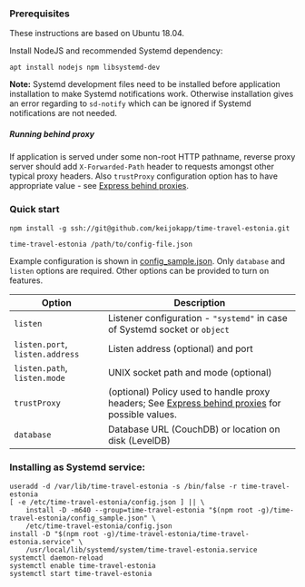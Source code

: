 ### Prerequisites

These instructions are based on Ubuntu 18.04.

Install NodeJS and recommended Systemd dependency:
```
apt install nodejs npm libsystemd-dev
```

**Note:** Systemd development files need to be installed before application installation to make Systemd notifications work. Otherwise installation gives an error regarding to `sd-notify` which can be ignored if Systemd notifications are not needed.

##### Running behind proxy

If application is served under some non-root HTTP pathname, reverse proxy server should add `X-Forwarded-Path` header to requests amongst other typical proxy headers. Also `trustProxy` configuration option has to have appropriate value - see [Express behind proxies](https://expressjs.com/en/guide/behind-proxies.html).

### Quick start

```
npm install -g ssh://git@github.com/keijokapp/time-travel-estonia.git

time-travel-estonia /path/to/config-file.json
```

Example configuration is shown in [config_sample.json](config_sample.json). Only `database` and `listen` options are required. Other options can be provided to turn on features.

 | Option | Description |
 |--------|-------------|
 | `listen` | Listener configuration - `"systemd"` in case of Systemd socket or `object` |
 | `listen.port`, `listen.address` | Listen address (optional) and port |
 | `listen.path`, `listen.mode` | UNIX socket path and mode (optional) |
 | `trustProxy` | (optional) Policy used to handle proxy headers; See [Express behind proxies](https://expressjs.com/en/guide/behind-proxies.html) for possible values. |
 | `database` | Database URL (CouchDB) or location on disk (LevelDB) |

### Installing as Systemd service:
```
useradd -d /var/lib/time-travel-estonia -s /bin/false -r time-travel-estonia
[ -e /etc/time-travel-estonia/config.json ] || \
    install -D -m640 --group=time-travel-estonia "$(npm root -g)/time-travel-estonia/config_sample.json" \
    /etc/time-travel-estonia/config.json
install -D "$(npm root -g)/time-travel-estonia/time-travel-estonia.service" \
    /usr/local/lib/systemd/system/time-travel-estonia.service
systemctl daemon-reload
systemctl enable time-travel-estonia
systemctl start time-travel-estonia
```
